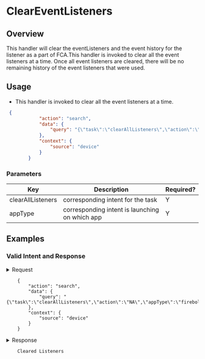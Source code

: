 # ClearEventListeners

## Overview

This handler will clear the eventListeners and the event history for the listener as a part of FCA.This handler is invoked to clear all the event listeners at a time. Once all event listeners are cleared, there will be no remaining history of the event listeners that were used.

## Usage
* This handler is invoked to clear all the event listeners at a time.

```json
 {
            "action": "search",
            "data": {
                "query": "{\"task\":\"clearAllListeners\",\"action\":\"NA\",\"appType\":\"firebolt\"}"
            },
            "context": {
                "source": "device"
            }
        }
```

### Parameters

| Key                   | Description                                       | Required? |
|-----------------------|---------------------------------------------------|-----------|
| clearAllListeners     | corresponding intent for the task                 | Y         |
| appType               | corresponding intent is launching on which app    | Y         |


## Examples

### Valid Intent and Response

<details>
    <summary> Request </summary>
</details>

        {
            "action": "search",
            "data": {
                "query": "{\"task\":\"clearAllListeners\",\"action\":\"NA\",\"appType\":\"firebolt\"}"
            },
            "context": {
                "source": "device"
            }
        }

<details>
    <summary> Response </summary>
</details>

        Cleared Listeners
